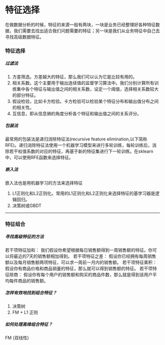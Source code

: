# 特征选择
在做数据分析的时候，特征的来源一般有两块，一块是业务已经整理好各种特征数据，我们需要去找出适合我们问题需要的特征；另一块是我们从业务特征中自己去寻找高级数据特征。

### 特征选择
##### 过滤法
1. 方差筛选。方差越大的特征，那么我们可以认为它是比较有用的。
2. 相关系数。这个主要用于输出连续值的监督学习算法中。我们分别计算所有训练集中各个特征与输出值之间的相关系数，设定一个阈值，选择相关系数较大的部分特征。
3. 假设检验，比如卡方检验。卡方检验可以检验某个特征分布和输出值分布之间的相关性。
4. 互信息，即从信息熵的角度分析各个特征和输出值之间的关系评分。
##### 包装法
最常用的包装法是递归消除特征法(recursive feature elimination,以下简称RFE)。递归消除特征法使用一个机器学习模型来进行多轮训练，每轮训练后，消除若干权值系数的对应的特征，再基于新的特征集进行下一轮训练。在sklearn中，可以使用RFE函数来选择特征。
##### 嵌入法
嵌入法也是用机器学习的方法来选择特征
1. L1正则化和L2正则化。常用的L1正则化和L2正则化来选择特征的基学习器是逻辑回归。
2. 决策树或GBDT

***
### 特征组合
##### 寻找高级特征的方法
若干项特征加和： 我们假设你希望根据每日销售额得到一周销售额的特征。你可以将最近的7天的销售额相加得到。
若干项特征之差： 假设你已经拥有每周销售额以及每月销售额两项特征，可以求一周前一月内的销售额。
若干项特征乘积： 假设你有商品价格和商品销量的特征，那么就可以得到销售额的特征。
若干项特征除商： 假设你有每个用户的销售额和购买的商品件数，那么就是得到该用户平均每件商品的销售额。

##### 怎样有效地找到组合特征？
1. 决策树
2. FM + L1 正则


##### 如何处理高维组合特征？
FM (双线性)
